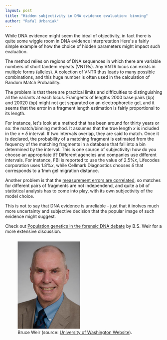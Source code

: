 ```yaml
---
layout: post
title: "Hidden subjectivity in DNA evidence evaluation: binning"
author: "Rafal Urbaniak"
---
```



While DNA evidence might seem the ideal of objectivity, in fact there is quite some wiggle room in DNA evidence interpretation Here's a fairly simple example of how the choice of hidden parameters might impact such evaluation.

The method relies on regions of DNA sequences in which there are variable numbers of short tandem repeats (VNTRs). Any VNTR locus can exists in multiple forms (alleles). A colection of VNTR thus leads to many possible combinations, and this huge number is often used in the calculation of Random Match Probability.

The problem is that there are practical limits and difficulties to distinguishing all the variants at each locus.  Framgents of lengths 2000 base pairs (bp) and 20020 (bp) might not get separated on an electrophoretic gel, and it seems that the error in a fragment length estimation is fairly proportional to its length.

For instance, let's look at a method that has been around for thirty years or so: the match/binning method. It assumes that the true length $x$ is included in the $x\pm \delta$ interval. If two intervals overlap, they are said to match. Once it is declared, the probability  of a matching fragment is estimated from the fequency of the matching fragments in a database that fall into a bin determined by the interval.  This is one source of subjectivity: how do you choose an appropriate $\delta$?   Different agencies and companies use different intervals. For instance, FBI is reported to use the value of $2.5\%x$, Lifecodes corporation uses $1.8\%x$, while  Cellmark Diagnostics chooses $\delta$ that corresponds to a 1mm gel migration distance.

Another problem is that the [measurement errors are correlated](https://rss.onlinelibrary.wiley.com/doi/10.2307/2348086), so matches for different pairs of fragments are not independend, and quite a bit of statistical analysis has to come into play, with its own subjectivity of the model choice.

This is not to say that DNA evidence is unreliable - just that it inolves much more uncertainty and subjective decision that the popular image of such evidence might suggest.

Check out [Population genetics in the forensic DNA debate](https://www.ncbi.nlm.nih.gov/pmc/articles/PMC50614/)   by B.S. Weir for a more extensive discussion.






<FIGURE>
<img src="../images/Weir.JPG"  width="200" style="float: center; padding: 10px 15px 0px 0px;"/>
<FIGCAPTION>
Bruce Weir (source: <a href="https://www.biostat.washington.edu/people/bruce-weir">University of Washington Website</a>).
</FIGCAPTION>
</FIGURE>
